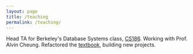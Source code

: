 ```yaml
---
layout: page
title: /teaching
permalink: /teaching/
---
```


Head TA for Berkeley's Database Systems class, [CS186](https://cs186berkeley.net/). Working with Prof. Alvin Cheung. Refactored the [textbook](https://cs186berkeley.net/notes/), building new projects.